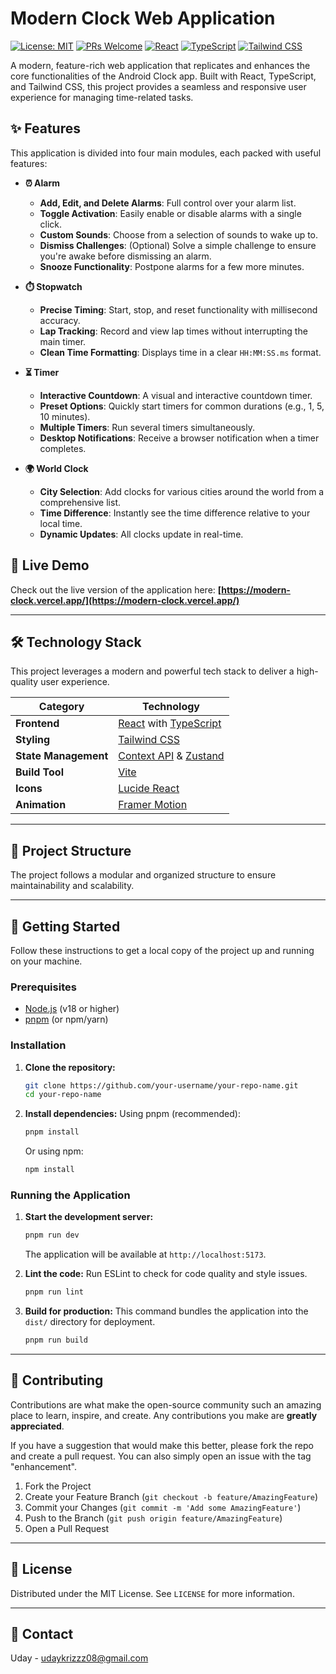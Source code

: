 # Modern Clock Web Application

[![License: MIT](https://img.shields.io/badge/License-MIT-yellow.svg)](https://opensource.org/licenses/MIT)
[![PRs Welcome](https://img.shields.io/badge/PRs-welcome-brightgreen.svg?style=flat-square)](http://makeapullrequest.com)
[![React](https://img.shields.io/badge/React-18.2.0-%2361DAFB?logo=react)](https://reactjs.org/)
[![TypeScript](https://img.shields.io/badge/TypeScript-5.2.2-%233178C6?logo=typescript)](https://www.typescriptlang.org/)
[![Tailwind CSS](https://img.shields.io/badge/Tailwind_CSS-3.4.1-%2338B2AC?logo=tailwind-css)](https://tailwindcss.com/)

A modern, feature-rich web application that replicates and enhances the core functionalities of the Android Clock app. Built with React, TypeScript, and Tailwind CSS, this project provides a seamless and responsive user experience for managing time-related tasks.

## ✨ Features

This application is divided into four main modules, each packed with useful features:

*   **⏰ Alarm**
    *   **Add, Edit, and Delete Alarms**: Full control over your alarm list.
    *   **Toggle Activation**: Easily enable or disable alarms with a single click.
    *   **Custom Sounds**: Choose from a selection of sounds to wake up to.
    *   **Dismiss Challenges**: (Optional) Solve a simple challenge to ensure you're awake before dismissing an alarm.
    *   **Snooze Functionality**: Postpone alarms for a few more minutes.

*   **⏱️ Stopwatch**
    *   **Precise Timing**: Start, stop, and reset functionality with millisecond accuracy.
    *   **Lap Tracking**: Record and view lap times without interrupting the main timer.
    *   **Clean Time Formatting**: Displays time in a clear `HH:MM:SS.ms` format.

*   **⏳ Timer**
    *   **Interactive Countdown**: A visual and interactive countdown timer.
    *   **Preset Options**: Quickly start timers for common durations (e.g., 1, 5, 10 minutes).
    *   **Multiple Timers**: Run several timers simultaneously.
    *   **Desktop Notifications**: Receive a browser notification when a timer completes.

*   **🌍 World Clock**
    *   **City Selection**: Add clocks for various cities around the world from a comprehensive list.
    *   **Time Difference**: Instantly see the time difference relative to your local time.
    *   **Dynamic Updates**: All clocks update in real-time.

## 🚀 Live Demo

Check out the live version of the application here:
**[https://modern-clock.vercel.app/](https://modern-clock.vercel.app/)**

---

## 🛠️ Technology Stack

This project leverages a modern and powerful tech stack to deliver a high-quality user experience.

| Category           | Technology                                                                                                  |
| ------------------ | ----------------------------------------------------------------------------------------------------------- |
| **Frontend**       | [React](https://reactjs.org/) with [TypeScript](https://www.typescriptlang.org/)                            |
| **Styling**        | [Tailwind CSS](https://tailwindcss.com/)                                                                    |
| **State Management** | [Context API](https://reactjs.org/docs/context.html) & [Zustand](https://github.com/pmndrs/zustand)          |
| **Build Tool**     | [Vite](https://vitejs.dev/)                                                                                 |
| **Icons**          | [Lucide React](https://lucide.dev/)                                                                         |
| **Animation**      | [Framer Motion](https://www.framer.com/motion/)                                                             |

---

## 📂 Project Structure

The project follows a modular and organized structure to ensure maintainability and scalability.



---

## 🏁 Getting Started

Follow these instructions to get a local copy of the project up and running on your machine.

### Prerequisites

*   [Node.js](https://nodejs.org/) (v18 or higher)
*   [pnpm](https://pnpm.io/) (or npm/yarn)

### Installation

1.  **Clone the repository:**
    ```sh
    git clone https://github.com/your-username/your-repo-name.git
    cd your-repo-name
    ```

2.  **Install dependencies:**
    Using pnpm (recommended):
    ```sh
    pnpm install
    ```
    Or using npm:
    ```sh
    npm install
    ```

### Running the Application

1.  **Start the development server:**
    ```sh
    pnpm run dev
    ```
    The application will be available at `http://localhost:5173`.

2.  **Lint the code:**
    Run ESLint to check for code quality and style issues.
    ```sh
    pnpm run lint
    ```

3.  **Build for production:**
    This command bundles the application into the `dist/` directory for deployment.
    ```sh
    pnpm run build
    ```

---

## 🤝 Contributing

Contributions are what make the open-source community such an amazing place to learn, inspire, and create. Any contributions you make are **greatly appreciated**.

If you have a suggestion that would make this better, please fork the repo and create a pull request. You can also simply open an issue with the tag "enhancement".

1.  Fork the Project
2.  Create your Feature Branch (`git checkout -b feature/AmazingFeature`)
3.  Commit your Changes (`git commit -m 'Add some AmazingFeature'`)
4.  Push to the Branch (`git push origin feature/AmazingFeature`)
5.  Open a Pull Request

---

## 📜 License

Distributed under the MIT License. See `LICENSE` for more information.

---

## 📧 Contact

Uday - udaykrizzz08@gmail.com
